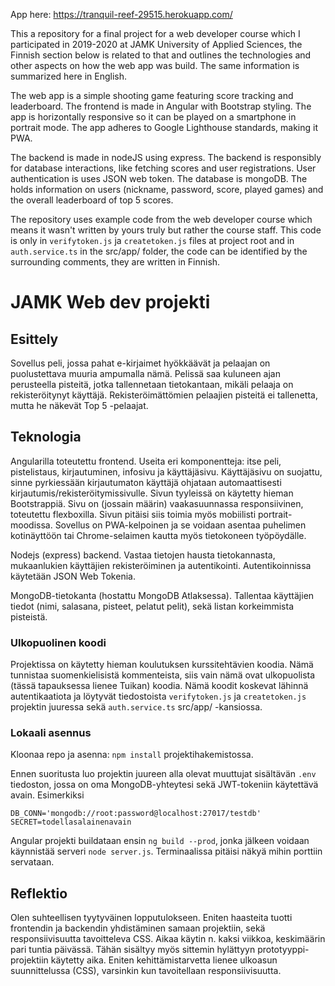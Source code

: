 App here: https://tranquil-reef-29515.herokuapp.com/

This a repository for a final project for a web developer course which I participated in 2019-2020 at JAMK University of Applied Sciences, the Finnish section below is related to that and outlines the technologies and other aspects on how the web app was build. The same information is summarized here in English.

The web app is a simple shooting game featuring score tracking and leaderboard. The frontend is made in Angular with Bootstrap styling. The app is horizontally responsive so it can be played on a smartphone in portrait mode. The app adheres to Google Lighthouse standards, making it PWA.

The backend is made in nodeJS using express. The backend is responsibly for database interactions, like fetching scores and user registrations. User authentication is uses JSON web token. The database is mongoDB. The holds information on users (nickname, password, score, played games) and the overall leaderboard of top 5 scores.

The repository uses example code from the web developer course which means it wasn't written by yours truly but rather the course staff. This code is only in `verifytoken.js` ja `createtoken.js` files at project root and in `auth.service.ts` in the src/app/ folder, the code can be identified by the surrounding comments, they are written in Finnish.

# JAMK Web dev projekti

## Esittely

Sovellus peli, jossa pahat e-kirjaimet hyökkäävät ja pelaajan on
puolustettava muuria ampumalla nämä. Pelissä saa kuluneen ajan perusteella pisteitä, jotka tallennetaan tietokantaan, mikäli pelaaja on rekisteröitynyt käyttäjä. Rekisteröimättömien pelaajien pisteitä ei tallenetta, mutta he näkevät Top 5 -pelaajat.

## Teknologia

Angularilla toteutettu frontend. Useita eri komponentteja: itse peli, pistelistaus, kirjautuminen, infosivu ja käyttäjäsivu. Käyttäjäsivu on suojattu, sinne pyrkiessään kirjautumaton käyttäjä ohjataan automaattisesti kirjautumis/rekisteröitymissivulle. Sivun tyyleissä on käytetty hieman Bootstrappiä. Sivu on (jossain määrin) vaakasuunnassa responsiivinen, toteutettu flexboxilla. Sivun pitäisi siis toimia myös mobiilisti portrait-moodissa. Sovellus on PWA-kelpoinen ja se voidaan asentaa puhelimen kotinäyttöön tai Chrome-selaimen kautta myös tietokoneen työpöydälle.

Nodejs (express) backend. Vastaa tietojen hausta tietokannasta, mukaanlukien käyttäjien rekisteröiminen ja autentikointi. Autentikoinnissa käytetään JSON Web Tokenia.

MongoDB-tietokanta (hostattu MongoDB Atlaksessa). Tallentaa käyttäjien tiedot (nimi, salasana, pisteet, pelatut pelit), sekä listan korkeimmista pisteistä.

### Ulkopuolinen koodi

Projektissa on käytetty hieman koulutuksen kurssitehtävien koodia. Nämä tunnistaa suomenkielisistä kommenteista, siis vain nämä ovat ulkopuolista (tässä tapauksessa lienee Tuikan) koodia. Nämä koodit koskevat lähinnä autentikaatiota ja löytyvät tiedostoista `verifytoken.js` ja `createtoken.js` projektin juuressa sekä `auth.service.ts` src/app/ -kansiossa.

### Lokaali asennus

Kloonaa repo ja asenna: `npm install` projektihakemistossa.

Ennen suoritusta luo projektin juureen alla olevat muuttujat sisältävän `.env` tiedoston, jossa on oma MongoDB-yhteytesi sekä JWT-tokeniin käytettävä avain. Esimerkiksi

`DB_CONN='mongodb://root:password@localhost:27017/testdb'`\
`SECRET=todellasalainenavain`

Angular projekti buildataan ensin `ng build --prod`, jonka jälkeen voidaan käynnistää serveri `node server.js`.
Terminaalissa pitäisi näkyä mihin porttiin servataan.

## Reflektio

Olen suhteellisen tyytyväinen lopputulokseen. Eniten haasteita tuotti frontendin ja backendin yhdistäminen samaan projektiin, sekä responsiivisuutta tavoitteleva CSS. Aikaa käytin n. kaksi viikkoa, keskimäärin pari tuntia päivässä. Tähän sisältyy myös sittemin hylättyyn prototyyppi-projektiin käytetty aika. Eniten kehittämistarvetta lienee ulkoasun suunnittelussa (CSS), varsinkin kun tavoitellaan responsiivisuutta.
